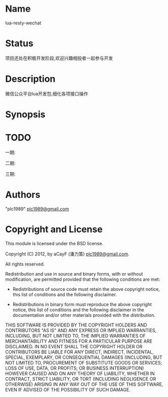 Name
====

lua-resty-wechat

Status
======

项目还处在积极开发阶段,欢迎兴趣相投者一起参与开发

Description
===========

微信公众平台lua开发包,细化各项接口操作

Synopsis
========

TODO
====

一期:

二期:

三期:

Authors
=======

"plc1989" <plc1989@gmail.com>

Copyright and License
=====================

This module is licensed under the BSD license.

Copyright (C) 2012, by aCayF (潘力策) <plc1989@gmail.com>.

All rights reserved.

Redistribution and use in source and binary forms, with or without modification, are permitted provided that the following conditions are met:

* Redistributions of source code must retain the above copyright notice, this list of conditions and the following disclaimer.

* Redistributions in binary form must reproduce the above copyright notice, this list of conditions and the following disclaimer in the documentation and/or other materials provided with the distribution.

THIS SOFTWARE IS PROVIDED BY THE COPYRIGHT HOLDERS AND CONTRIBUTORS "AS IS" AND ANY EXPRESS OR IMPLIED WARRANTIES, INCLUDING, BUT NOT LIMITED TO, THE IMPLIED WARRANTIES OF MERCHANTABILITY AND FITNESS FOR A PARTICULAR PURPOSE ARE DISCLAIMED. IN NO EVENT SHALL THE COPYRIGHT HOLDER OR CONTRIBUTORS BE LIABLE FOR ANY DIRECT, INDIRECT, INCIDENTAL, SPECIAL, EXEMPLARY, OR CONSEQUENTIAL DAMAGES (INCLUDING, BUT NOT LIMITED TO, PROCUREMENT OF SUBSTITUTE GOODS OR SERVICES; LOSS OF USE, DATA, OR PROFITS; OR BUSINESS INTERRUPTION) HOWEVER CAUSED AND ON ANY THEORY OF LIABILITY, WHETHER IN CONTRACT, STRICT LIABILITY, OR TORT (INCLUDING NEGLIGENCE OR OTHERWISE) ARISING IN ANY WAY OUT OF THE USE OF THIS SOFTWARE, EVEN IF ADVISED OF THE POSSIBILITY OF SUCH DAMAGE.


